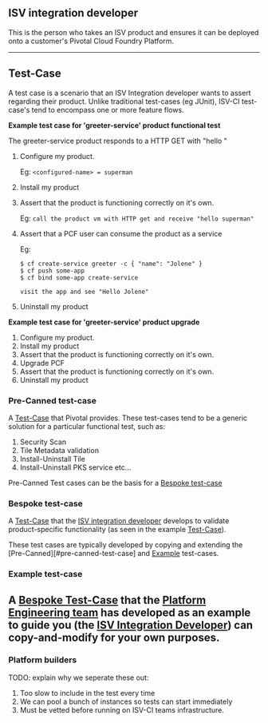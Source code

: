 
## ISV integration developer
This is the person who takes an ISV product and ensures it can be deployed onto a 
customer's Pivotal Cloud Foundry Platform.

---
## Test-Case
A test case is a scenario that an ISV Integration developer wants to assert regarding their product.
Unlike traditional test-cases (eg JUnit), ISV-CI test-case's tend to encompass one or more feature flows.

**Example test case for 'greeter-service' product functional test**

The greeter-service product responds to a HTTP GET with "hello <configured-name>"

1. Configure my product. 
    
    Eg:
    `<configured-name> = superman`
    
1. Install my product

1. Assert that the product is functioning correctly on it's own.

    Eg:
    `call the product vm with HTTP get and receive "hello superman"`
    
1. Assert that a PCF user can consume the product as a service
    
    Eg:
    ```
    $ cf create-service greeter -c { "name": "Jolene" }
    $ cf push some-app
    $ cf bind some-app create-service
    
    visit the app and see "Hello Jolene"
    ```
    
1. Uninstall my product

**Example test case for 'greeter-service' product upgrade**

1. Configure my product. 
1. Install my product
1. Assert that the product is functioning correctly on it's own.
1. Upgrade PCF
1. Assert that the product is functioning correctly on it's own.
1. Uninstall my product


### Pre-Canned test-case
A [Test-Case](#test-case) that Pivotal provides. These test-cases tend to be a generic solution for
a particular functional test, such as:

1. Security Scan
2. Tile Metadata validation
3. Install-Uninstall Tile
4. Install-Uninstall PKS service
etc...

Pre-Canned Test cases can be the basis for a [Bespoke test-case](#bespoke-test-case)

### Bespoke test-case
A [Test-Case](#test-case) that the [ISV integration developer](#ISV-integration-developer) develops to validate product-specific
functionality (as seen in the example [Test-Case](#test-case)).

These test cases are typically developed by copying and extending the [Pre-Canned][#pre-canned-test-case] and
[Example](#example-test-case) test-cases.

### Example test-case
A [Bespoke Test-Case](#bespoke-test-case) that the [Platform Engineering team](#platform-engineering-team)  has developed
as an example to guide you (the [ISV Integration Developer](#isv-integration-developer)) can copy-and-modify for
your own purposes.
---

### Platform builders

TODO: explain why we seperate these out:
1. Too slow to include in the test every time
2. We can pool a bunch of instances so tests can start immediately
3. Must be vetted before running on ISV-CI teams infrastructure.